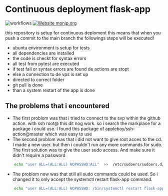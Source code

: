 # Continuous deployment flask-app

![workflows](https://github.com/SebastianLomme/flask-app-cd/actions/workflows/run-tests.yml/badge.svg)
[![Website monip.org](https://img.shields.io/website-up-down-green-red/http/monip.org.svg)](${{secrets.IP_SERVER}})

this repository is setup for continuous deploment this means that when you push a commit to the main branch the followings steps will be executed!
- ubuntu environment is setup for tests
- all dependencies are installed
- the code is checkt for syntax errors
- all test from pytest are executed
- if test fail or syntax errors are found de actions are stopt
- else a connection to de vps is set up
- directed to correct folder
- git pull is done
- than a system restart of the app is done

## The problems that i encountered
- The first problom was that i tried to connect to the svp within the github action. with ssh root@<ip-address> this dit nog work. so i search the markplace for a package i could use. I found this package of appleboy/ssh-action@master which was easy to use
- The second problom was that i did not want to give root acces to the cd. I made a new user. but then i couldn't run any more commands for sudo. The first solution was to give the user sudo access. And make sure it didn't require a password

```bash
    echo "user ALL=(ALL:ALL) NOPASSWD:ALL"  >>  /etc/sudoers/sudoers.d/user
```

- The problom now was that still all sudo commands could be used. So i changed it to only accept the systemctl restart flask-app command.

```bash
    echo "user ALL=(ALL:ALL) NOPASSWD: /bin/systemctl restart flask-app"  >>  /etc/sudoers/sudoers.d/user
```

